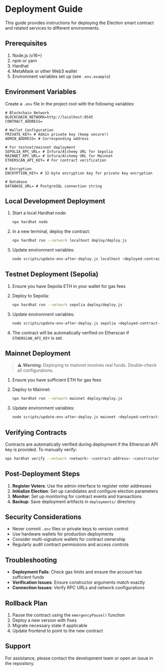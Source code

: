 # Deployment Guide

This guide provides instructions for deploying the Election smart contract and related services to different environments.

## Prerequisites

1. Node.js (v16+)
2. npm or yarn
3. Hardhat
4. MetaMask or other Web3 wallet
5. Environment variables set up (see `.env.example`)

## Environment Variables

Create a `.env` file in the project root with the following variables:

```env
# Blockchain Network
BLOCKCHAIN_NETWORK=http://localhost:8545
CONTRACT_ADDRESS=

# Wallet Configuration
PRIVATE_KEY= # Admin private key (keep secure!)
ADMIN_ADDRESS= # Corresponding address

# For testnet/mainnet deployment
SEPOLIA_RPC_URL= # Infura/Alchemy URL for Sepolia
MAINNET_RPC_URL= # Infura/Alchemy URL for Mainnet
ETHERSCAN_API_KEY= # For contract verification

# Encryption
ENCRYPTION_KEY= # 32-byte encryption key for private key encryption

# Database
DATABASE_URL= # PostgreSQL connection string
```

## Local Development Deployment

1. Start a local Hardhat node:
   ```bash
   npx hardhat node
   ```

2. In a new terminal, deploy the contract:
   ```bash
   npx hardhat run --network localhost deploy/deploy.js
   ```

3. Update environment variables:
   ```bash
   node scripts/update-env-after-deploy.js localhost <deployed-contract-address>
   ```

## Testnet Deployment (Sepolia)

1. Ensure you have Sepolia ETH in your wallet for gas fees

2. Deploy to Sepolia:
   ```bash
   npx hardhat run --network sepolia deploy/deploy.js
   ```

3. Update environment variables:
   ```bash
   node scripts/update-env-after-deploy.js sepolia <deployed-contract-address>
   ```

4. The contract will be automatically verified on Etherscan if `ETHERSCAN_API_KEY` is set.

## Mainnet Deployment

> ⚠️ **Warning**: Deploying to mainnet involves real funds. Double-check all configurations.

1. Ensure you have sufficient ETH for gas fees

2. Deploy to Mainnet:
   ```bash
   npx hardhat run --network mainnet deploy/deploy.js
   ```

3. Update environment variables:
   ```bash
   node scripts/update-env-after-deploy.js mainnet <deployed-contract-address>
   ```

## Verifying Contracts

Contracts are automatically verified during deployment if the Etherscan API key is provided. To manually verify:

```bash
npx hardhat verify --network <network> <contract-address> <constructor-args>
```

## Post-Deployment Steps

1. **Register Voters**: Use the admin interface to register voter addresses
2. **Initialize Election**: Set up candidates and configure election parameters
3. **Monitor**: Set up monitoring for contract events and transactions
4. **Backup**: Save deployment artifacts in `deployments/` directory

## Security Considerations

- Never commit `.env` files or private keys to version control
- Use hardware wallets for production deployments
- Consider multi-signature wallets for contract ownership
- Regularly audit contract permissions and access controls

## Troubleshooting

- **Deployment Fails**: Check gas limits and ensure the account has sufficient funds
- **Verification Issues**: Ensure constructor arguments match exactly
- **Connection Issues**: Verify RPC URLs and network configurations

## Rollback Plan

1. Pause the contract using the `emergencyPause()` function
2. Deploy a new version with fixes
3. Migrate necessary state if applicable
4. Update frontend to point to the new contract

## Support

For assistance, please contact the development team or open an issue in the repository.
